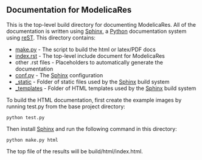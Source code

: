 Documentation for ModelicaRes
-----------------------------

This is the top-level build directory for documenting ModelicaRes.  All of the
documentation is written using [Sphinx], a [Python] documentation system using
[reST].  This directory contains:
 - [make.py](make.py) - The script to build the html or latex/PDF docs
 - [index.rst](index.rst) - The top-level include document for ModelicaRes
 - other .rst files - Placeholders to automatically generate the documentation
 - [conf.py](conf.py) - The [Sphinx] configuration
 - [_static](_static) - Folder of static files used by the [Sphinx] build system
 - [_templates](_templates) - Folder of HTML templates used by the [Sphinx]
   build system

To build the HTML documentation, first create the example images by running
test.py from the base project directory:

    python test.py

Then install [Sphinx] and run the following command in this directory:

    python make.py html

The top file of the results will be build/html/index.html.


[Sphinx]: http://sphinx-doc.org/
[Python]: http://www.python.org
[reST]: http://docutils.sourceforge.net/rst.html
